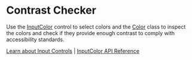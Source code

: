 Contrast Checker
================

Use the [InputColor](https://www.grapecity.com/wijmo/api/classes/wijmo_input.inputcolor.html) control to select colors and the [Color](https://www.grapecity.com/wijmo/api/classes/wijmo.color.html) class to inspect the colors and check if they provide enough contrast to comply with accessibility standards.

[Learn about Input Controls](https://www.grapecity.com/wijmo/input-controls-javascript) | [InputColor API Reference](https://www.grapecity.com/wijmo/api/classes/wijmo_input.inputcolor.html)